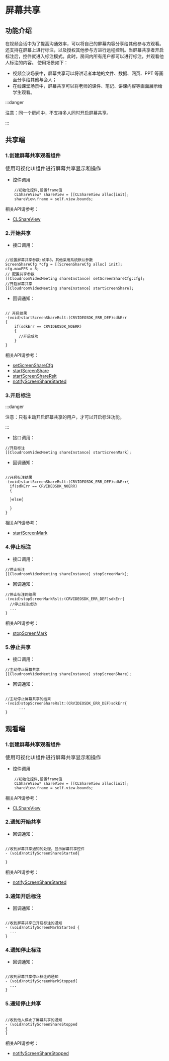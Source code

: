 # 屏幕共享

## 功能介绍

在视频会话中为了提高沟通效率，可以将自己的屏幕内容分享给其他参与方观看。还支持在屏幕上进行标注，以及授权其他参与方进行远程控制。当屏幕共享者开启标注后，控件就进入标注模式。此时，房间内所有用户都可以进行标注，并观看他人标注的内容。
使用场景如下：
* 视频会议场景中，屏幕共享可以将讲话者本地的文件、数据、网页、PPT 等画面分享给其他与会人；
* 在线课堂场景中，屏幕共享可以将老师的课件、笔记、讲课内容等画面展示给学生观看。

:::danger

注意：同一个房间中，不支持多人同时开启屏幕共享。

:::

## 共享端

<h3 id=initShareScreenUI >1.创建屏幕共享观看组件</h3>

<font size = 3> 使用可视化UI组件进行屏幕共享显示和操作 </font>

+ 控件调用

```  oc
    //初始化控件,设置frame值
    CLShareView* shareView = [[CLShareView alloc]init];
    shareView.frame = self.view.bounds;
```

相关API请参考：
- [CLShareView](UIComponent.md#CLShareView)


<h3 id=startshare>2.开始共享</h3>

- 接口调用：

```oc

//设置屏幕共享参数:帧率8，其他采用系統默认參數
ScreenShareCfg *cfg = [[ScreenShareCfg alloc] init];
cfg.maxFPS = 8;
// 配置共享参数
[[CloudroomVideoMeeting shareInstance] setScreenShareCfg:cfg];
//开启屏幕共享
[[CloudroomVideoMeeting shareInstance] startScreenShare];
```

- 回调通知：

```oc

// 开启结果
-(void)startScreenShareRslt:(CRVIDEOSDK_ERR_DEF)sdkErr
{
    if(sdkErr == CRVIDEOSDK_NOERR)
    {
      //开启成功
    }
}

```

相关API请参考：
* [setScreenShareCfg](Apis.md#setScreenShareCfg)
* [startScreenShare](Apis.md#startScreenShare)
* [startScreenShareRslt](Apis.md#startScreenShareRslt)
* [notifyScreenShareStarted](Apis.md#notifyScreenShareStarted)


 <h3 id=startmark>3.开启标注</h3>

:::danger

注意：只有主动开启屏幕共享的用户，才可以开启标注功能。

:::

- 接口调用：

```oc
//开启标注
[[CloudroomVideoMeeting shareInstance] startScreenMark];
```
- 回调通知：

```oc

//开启标注结果
-(void)startScreenShareRslt:(CRVIDEOSDK_ERR_DEF)sdkErr{
  if(sdkErr == CRVIDEOSDK_NOERR)
  {
     
  }else{

  }
}

```


相关API请参考：
* [startScreenMark](Apis.md#startScreenMark)


<h3 id=stopmark>4.停止标注</h3>


- 接口调用：

```oc
//停止标注
[[CloudroomVideoMeeting shareInstance] stopScreenMark];

```
- 回调通知：

```oc
//停止标注的结果
-(void)stopScreenMarkRslt:(CRVIDEOSDK_ERR_DEF)sdkErr{
  //停止标注成功
  ...
}

```

相关API请参考：
* [stopScreenMark](Apis.md#stopScreenMark)


<h3 id=stopshare>5.停止共享</h3>

- 接口调用：

```oc
//主动停止屏幕共享
[[CloudroomVideoMeeting shareInstance] stopScreenShare];
```

- 回调通知：

```oc

//主动停止屏幕共享的结果
-(void)stopScreenShareRslt:(CRVIDEOSDK_ERR_DEF)sdkErr{
      ...
}

```

## 观看端


<h3 id=initShareScreenUI >1.创建屏幕共享观看组件</h3>

<font size = 3> 使用可视化UI组件进行屏幕共享显示和操作 </font>

+ 控件调用

```  oc
    //初始化控件,设置frame值
    CLShareView* shareView = [[CLShareView alloc]init];
    shareView.frame = self.view.bounds;
```

相关API请参考：
- [CLShareView](UIComponent.md#CLShareView)

<h3 id=startshareNotify>2.通知开始共享</h3>

+ 回调通知：

```oc

//收到屏幕共享通知的处理，显示屏幕共享控件
- (void)notifyScreenShareStarted{

}

```

相关API请参考：
 * [notifyScreenShareStarted](Apis.md#notifyScreenShareStarted)



<h3 id=startmarkNotify>3.通知开启标注</h3>

+ 回调通知：

```oc

//收到屏幕共享已开启标注的通知
- (void)notifyScreenMarkStarted {
  ...
}

```


<h3 id=stopmarkNotify>4.通知停止标注</h3>

+ 回调通知：

```oc

//收到屏幕共享停止标注的通知
- (void)notifyScreenMarkStopped{
  ...
}

```


<h3 id=stopshareNotify>5.通知停止共享</h3>

```oc

//收到他人停止了屏幕共享的通知
- (void)notifyScreenShareStopped
{
}
```


相关API请参考：
 * [notifyScreenShareStopped](Apis.md#notifyScreenShareStopped)
